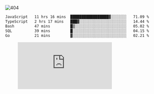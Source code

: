 ![404](https://user-images.githubusercontent.com/378023/89412096-6f759d80-d761-11ea-8c57-84b30ef3f2b1.png)
<!--START_SECTION:waka-->

```txt
JavaScript   11 hrs 16 mins  █████████████████▓░░░░░░░   71.09 %
TypeScript   2 hrs 17 mins   ███▓░░░░░░░░░░░░░░░░░░░░░   14.44 %
Bash         47 mins         █▒░░░░░░░░░░░░░░░░░░░░░░░   05.02 %
SQL          39 mins         █░░░░░░░░░░░░░░░░░░░░░░░░   04.15 %
Go           21 mins         ▓░░░░░░░░░░░░░░░░░░░░░░░░   02.21 %
```

<!--END_SECTION:waka-->
<figure><embed src="https://wakatime.com/share/@018b853e-267a-435d-a858-33e2b098b9d7/f3c3aa68-553a-4373-a9f9-2d456f62f780.svg"></embed></figure>
